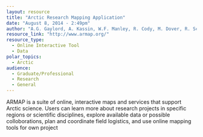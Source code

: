 ```yaml
---
layout: resource
title: "Arctic Research Mapping Application"
date: "August 8, 2014 - 2:49pm"
author: "A.G. Gaylord, A. Kassin, W.F. Manley, R. Cody, M. Dover, R. Score, and C.E. Tweedie,"
resource_link: "http://www.armap.org/"
resource_type:
  - Online Interactive Tool
  - Data
polar_topics:
  - Arctic
audience:
  - Graduate/Professional
  - Research
  - General
---
```


ARMAP is a suite of online, interactive maps and services that support Arctic science. Users can learn more about research projects in specific regions or scientific disciplines, explore available data or possible colloborations, plan and coordinate field logistics, and use online mapping tools for own project